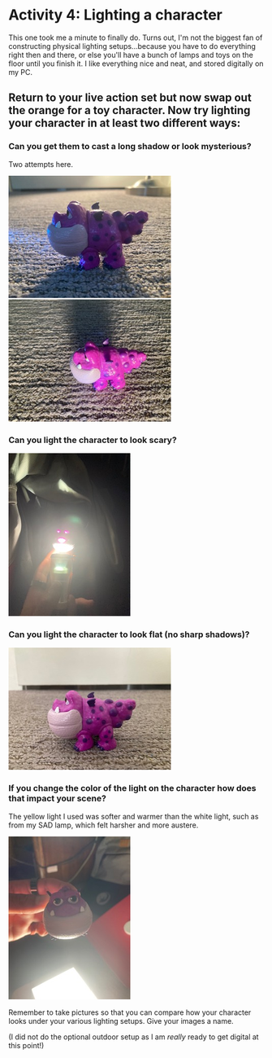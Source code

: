 # Activity 4: Lighting a character

This one took me a minute to finally do. Turns out, I'm not the biggest fan of constructing physical lighting setups...because you have to do everything right then and there, or else you'll have a bunch of lamps and toys on the floor until you finish it. I like everything nice and neat, and stored digitally on my PC. 

## Return to your live action set but now swap out the orange for a toy character. Now try lighting your character in at least two different ways: 
### Can you get them to cast a long shadow or look mysterious?
Two attempts here.

![mysterious1](https://github.com/MasqueradeOfSilence/pixar-in-a-box/blob/main/lighting/IMG_7139.jpg?raw=true)
![mysterious2](https://github.com/MasqueradeOfSilence/pixar-in-a-box/blob/main/lighting/IMG_7142.jpg?raw=true)

### Can you light the character to look scary?

![scary](https://github.com/MasqueradeOfSilence/pixar-in-a-box/blob/main/lighting/IMG_7144.jpg?raw=true)
### Can you light the character to look flat (no sharp shadows)?
![flat](https://github.com/MasqueradeOfSilence/pixar-in-a-box/blob/main/lighting/IMG_7151.jpg?raw=true)
### If you change the color of the light on the character how does that impact your scene?

The yellow light I used was softer and warmer than the white light, such as from my SAD lamp, which felt harsher and more austere. 

![harsh_white_light](https://github.com/MasqueradeOfSilence/pixar-in-a-box/blob/main/lighting/IMG_7143.jpg?raw=true)

Remember to take pictures so that you can compare how your character looks under your various lighting setups. Give your images a name.

(I did not do the optional outdoor setup as I am *really* ready to get digital at this point!)
